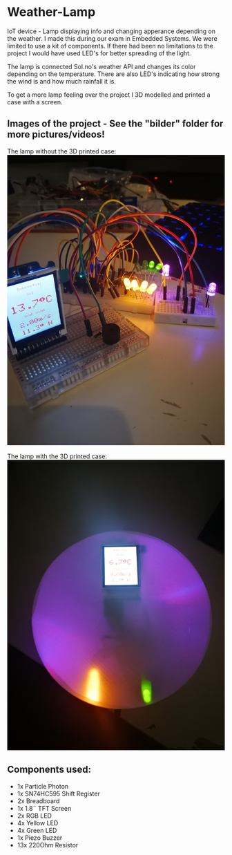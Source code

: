 # Weather-Lamp
IoT device - Lamp displaying info and changing apperance depending on the weather. I made this during our exam in Embedded Systems. We were limited to use a kit of components. If there had been no limitations to the project I would have used LED's for better spreading of the light.

The lamp is connected Sol.no's weather API and changes its color depending on the temperature. There are also LED's indicating how strong the wind is and how much rainfall it is.

To get a more lamp feeling over the project I 3D modelled and printed a case with a screen.

## Images of the project - See the "bilder" folder for more pictures/videos!

The lamp without the 3D printed case:
![alt text](https://github.com/JaranB/Weather-Lamp/blob/master/bilder/IMG_20180415_191741.jpg?raw=true)

The lamp with the 3D printed case:
![alt text](https://github.com/JaranB/Weather-Lamp/blob/master/bilder/IMG_20180417_004917.jpg?raw=true)

## Components used:
* 1x Particle Photon
* 1x SN74HC595 Shift Register
* 2x Breadboard
* 1x 1.8¨ TFT Screen
* 2x RGB LED
* 4x Yellow LED
* 4x Green LED
* 1x Piezo Buzzer
* 13x 220Ohm Resistor
